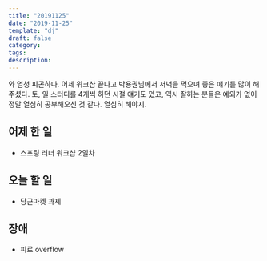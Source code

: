 ```yaml
---
title: "20191125"
date: "2019-11-25"
template: "dj"
draft: false
category: 
tags:
description:
---
```


와 엄청 피곤하다.
어제 워크샵 끝나고 박용권님께서 저녁을 먹으며
좋은 얘기를 많이 해주셨다.
토, 일 스터디를 4개씩 하던 시절 얘기도 있고,
역시 잘하는 분들은 예외가 없이
정말 열심히 공부해오신 것 같다.
열심히 해야지.

## 어제 한 일

* 스프링 러너 워크샵 2일차

## 오늘 할 일

* 당근마켓 과제

## 장애

* 피로 overflow
